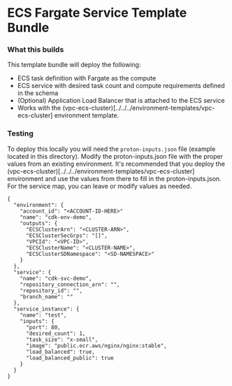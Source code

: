 # ECS Fargate Service Template Bundle

### What this builds

This template bundle will deploy the following:

- ECS task definition with Fargate as the compute
- ECS service with desired task count and compute requirements defined in the schema
- (Optional) Application Load Balancer that is attached to the ECS service
- Works with the (vpc-ecs-cluster)[../../../environment-templates/vpc-ecs-cluster] environment template.

### Testing

To deploy this locally you will need the `proton-inputs.json` file (example located in this directory).
Modify the proton-inputs.json file with the proper values from an existing environment.
It's recommended that you deploy the (vpc-ecs-cluster)[../../../environment-templates/vpc-ecs-cluster] environment and use the values from there to fill in the proton-inputs.json.
For the service map, you can leave or modify values as needed.

```
{
  "environment": {
    "account_id": "<ACCOUNT-ID-HERE>"
    "name": "cdk-env-demo",
    "outputs": {
      "ECSClusterArn": "<CLUSTER-ARN>",
      "ECSClusterSecGrps": "[]",
      "VPCId": "<VPC-ID>",
      "ECSClusterName": "<CLUSTER-NAME>",
      "ECSClusterSDNamespace": "<SD-NAMESPACE>"
    }
  },
  "service": {
    "name": "cdk-svc-demo",
    "repository_connection_arn": "",
    "repository_id": "",
    "branch_name": ""
  },
  "service_instance": {
    "name": "test",
    "inputs": {
      "port": 80,
      "desired_count": 1,
      "task_size": "x-small",
      "image": "public.ecr.aws/nginx/nginx:stable",
      "load_balanced": true,
      "load_balanced_public": true
    }
  }
}
```
